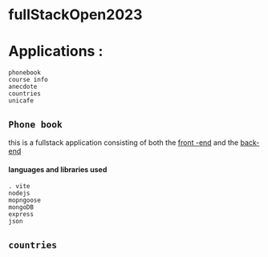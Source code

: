 # fullStackOpen2023

# Applications :


    phonebook
    course info
    anecdote
    countries
    unicafe

## `Phone book`

<P>this is a fullstack application consisting of  both the <a href="./part2/phonebook/" alt="folder containing the frontend part" >front -end</a> and the <a href="./part3/phoneBookBackend/" alt="folder containing the backend part" >back-end</a></p>

#### languages and libraries used
    . vite 
    nodejs
    mopngoose
    mongoDB
    express
    json



## `countries`

